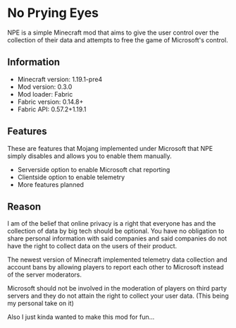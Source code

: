 # No Prying Eyes
NPE is a simple Minecraft mod that aims to give the user control over the collection of their data and attempts to free the game of Microsoft's control.

## Information

- Minecraft version: 1.19.1-pre4
- Mod version: 0.3.0
- Mod loader: Fabric
- Fabric version: 0.14.8+
- Fabric API: 0.57.2+1.19.1

## Features
These are features that Mojang implemented under Microsoft that NPE simply disables and
allows you to enable them manually.

- Serverside option to enable Microsoft chat reporting
- Clientside option to enable telemetry
- More features planned

## Reason

I am of the belief that online privacy is a right that everyone has and
the collection of data by big tech should be optional. You have no obligation to share personal
information with said companies and said companies do not have the right to collect data on the users of their product.

The newest version of Minecraft implemented telemetry data collection and account bans by allowing players
to report each other to Microsoft instead of the server moderators.

Microsoft should not be involved in the moderation of players on third party servers and they do not attain
the right to collect your user data. (This being my personal take on it)

Also I just kinda wanted to make this mod for fun...
